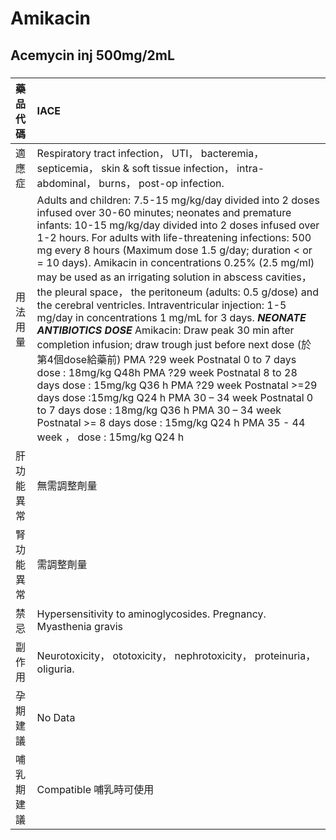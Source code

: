 # Amikacin

## Acemycin inj 500mg/2mL

##### 

| 藥品代碼   | IACE                                                                                                                                                                                                                                                                                                                                                                                                                                                                                                                                                                                                                                                                                                                                                                                                                                                                                                                                                                                                                                                                   |
|:-----------|:-----------------------------------------------------------------------------------------------------------------------------------------------------------------------------------------------------------------------------------------------------------------------------------------------------------------------------------------------------------------------------------------------------------------------------------------------------------------------------------------------------------------------------------------------------------------------------------------------------------------------------------------------------------------------------------------------------------------------------------------------------------------------------------------------------------------------------------------------------------------------------------------------------------------------------------------------------------------------------------------------------------------------------------------------------------------------|
| 適應症     | Respiratory tract infection， UTI， bacteremia， septicemia， skin & soft tissue infection， intra-abdominal， burns， post-op infection.                                                                                                                                                                                                                                                                                                                                                                                                                                                                                                                                                                                                                                                                                                                                                                                                                                                                                                                              |
| 用法用量   | Adults and children: 7.5-15 mg/kg/day divided into 2 doses infused over 30-60 minutes; neonates and premature infants: 10-15 mg/kg/day divided into 2 doses infused over 1-2 hours. For adults with life-threatening infections: 500 mg every 8 hours (Maximum dose 1.5 g/day; duration < or = 10 days). Amikacin in concentrations 0.25% (2.5 mg/ml) may be used as an irrigating solution in abscess cavities， the pleural space， the peritoneum (adults: 0.5 g/dose) and the cerebral ventricles. Intraventricular injection: 1-5 mg/day in concentrations 1 mg/mL for 3 days. *****NEONATE ANTIBIOTICS DOSE***** Amikacin: Draw peak 30 min after completion infusion; draw trough just before next dose (於第4個dose給藥前) PMA ?29 week Postnatal 0 to 7 days dose : 18mg/kg Q48h PMA ?29 week Postnatal 8 to 28 days dose : 15mg/kg Q36 h PMA ?29 week Postnatal >=29 days dose :15mg/kg Q24 h PMA 30 – 34 week Postnatal 0 to 7 days dose : 18mg/kg Q36 h PMA 30 – 34 week Postnatal >= 8 days dose : 15mg/kg Q24 h PMA 35 - 44 week ， dose : 15mg/kg Q24 h |
| 肝功能異常 | 無需調整劑量                                                                                                                                                                                                                                                                                                                                                                                                                                                                                                                                                                                                                                                                                                                                                                                                                                                                                                                                                                                                                                                           |
| 腎功能異常 | 需調整劑量                                                                                                                                                                                                                                                                                                                                                                                                                                                                                                                                                                                                                                                                                                                                                                                                                                                                                                                                                                                                                                                             |
| 禁忌       | Hypersensitivity to aminoglycosides. Pregnancy. Myasthenia gravis                                                                                                                                                                                                                                                                                                                                                                                                                                                                                                                                                                                                                                                                                                                                                                                                                                                                                                                                                                                                      |
| 副作用     | Neurotoxicity， ototoxicity， nephrotoxicity， proteinuria， oliguria.                                                                                                                                                                                                                                                                                                                                                                                                                                                                                                                                                                                                                                                                                                                                                                                                                                                                                                                                                                                                 |
| 孕期建議   | No Data                                                                                                                                                                                                                                                                                                                                                                                                                                                                                                                                                                                                                                                                                                                                                                                                                                                                                                                                                                                                                                                                |
| 哺乳期建議 | Compatible 哺乳時可使用                                                                                                                                                                                                                                                                                                                                                                                                                                                                                                                                                                                                                                                                                                                                                                                                                                                                                                                                                                                                                                                |

